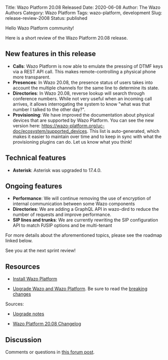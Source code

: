 Title: Wazo Platform 20.08 Released
Date: 2020-06-08
Author: The Wazo Authors
Category: Wazo Platform
Tags: wazo-platform, development
Slug: release-review-2008
Status: published

Hello Wazo Platform community!

Here is a short review of the Wazo Platform 20.08 release.

## New features in this release

* **Calls**: Wazo Platform is now able to emulate the pressing of DTMF keys via a REST API call. This makes remote-controlling a physical phone more transparent.
* **Presences**: In Wazo 20.08, the presence status of users takes into account the multiple channels for the same line to determine its state.
* **Directories**: In Wazo 20.08, reverse lookup will search through conference numbers. While not very useful when an incoming call arrives, it allows interrogating the system to know "what was that number I talked to the other day?".
* **Provisioning**: We have improved the documentation about physical devices that are supported by Wazo Platform. You can see the new version here: https://wazo-platform.org/uc-doc/ecosystem/supported_devices. This list is auto-generated, which makes it easier to maintain over time and to keep in sync with what the provisioning plugins can do. Let us know what you think!

## Technical features

* **Asterisk**: Asterisk was upgraded to 17.4.0.

## Ongoing features

* **Performance**: We will continue removing the use of encryption of internal communication between some Wazo components
* **Directories**: We are adding a GraphQL API in wazo-dird to reduce the number of requests and improve performance.
* **SIP lines and trunks**: We are currently rewriting the SIP configuration API to match PJSIP options and be multi-tenant

For more details about the aforementioned topics, please see the roadmap linked below.

See you at the next sprint review!

## Resources

* [Install Wazo Platform](/uc-doc/installation/install-system)

* [Upgrade Wazo and Wazo Platform](/uc-doc/upgrade/). Be sure to read the [breaking changes](/uc-doc/upgrade/upgrade_notes#20-08)

Sources:

* [Upgrade notes](/uc-doc/upgrade/upgrade_notes#20-08)

* [Wazo Platform 20.08 Changelog](https://wazo-dev.atlassian.net/issues/?jql=project%3DWAZO%20AND%20fixVersion%3D20.08)

## Discussion

Comments or questions in [this forum post](https://wazo-platform.discourse.group/t/blog-wazo-platform-20-08-released).
